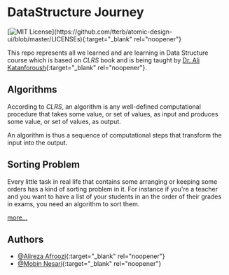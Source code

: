 
# DataStructure Journey
[![MIT License](https://img.shields.io/apm/l/atomic-design-ui.svg?)](https://github.com/tterb/atomic-design-ui/blob/master/LICENSEs){:target="_blank" rel="noopener"}

This repo represents all we learned and are learning in Data Structure course which is based on *CLRS* book and is being taught by [Dr. Ali Katanforoush](http://facultymembers.sbu.ac.ir/katanforoush/){:target="_blank" rel="noopener"}.

## Algorithms

According to *CLRS*, an algorithm  is any well-defined computational procedure that takes
some value, or set of values, as input and produces some value, or set of values, as
output.

An algorithm is thus a sequence of computational steps that transform the
input into the output.



## Sorting Problem

Every little task in real life that contains some arranging or keeping some orders has a kind of sorting problem in it. For instance if you're a teacher and you want to have a list of your students in an the order of their grades in exams, you need an algorithm to sort them.

[more...](https://github.com/apri-me/datastructure-journey/tree/master/sorting_problem)
## Authors

- [@Alireza Afroozi](https://www.github.com/apri-me){:target="_blank" rel="noopener"}
- [@Mobin Nesari](https://www.github.com/MobinNesari81){:target="_blank" rel="noopener"}

